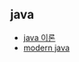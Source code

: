 ## java

* [java 이론](./java_collection/theory/readme.md)
* [modern java](./java_collection//practical_%EB%AA%A8%EB%8D%98%EC%9E%90%EB%B0%94/readme.md)